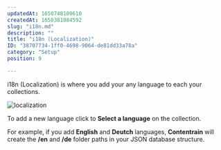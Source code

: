 ```yaml
---
updatedAt: 1650748100610
createdAt: 1650381884592
slug: "i18n.md"
description: ""
title: "i18n (Localization)"
ID: "38707734-1ff0-4698-9064-de81dd33a78a"
category: "Setup"
position: 9

---
```

i18n (Localization) is where you add your any language to each your collections.

![localization](/images/i18n.png)

To add a new language click to **Select a language** on the collection.

For example, if you add **English** and **Deutch** languages, **Contentrain** will create the **/en** and **/de** folder paths in your JSON database structure.